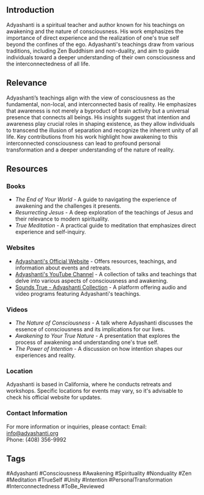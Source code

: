 ## Introduction
Adyashanti is a spiritual teacher and author known for his teachings on awakening and the nature of consciousness. His work emphasizes the importance of direct experience and the realization of one's true self beyond the confines of the ego. Adyashanti's teachings draw from various traditions, including Zen Buddhism and non-duality, and aim to guide individuals toward a deeper understanding of their own consciousness and the interconnectedness of all life.

## Relevance
Adyashanti’s teachings align with the view of consciousness as the fundamental, non-local, and interconnected basis of reality. He emphasizes that awareness is not merely a byproduct of brain activity but a universal presence that connects all beings. His insights suggest that intention and awareness play crucial roles in shaping existence, as they allow individuals to transcend the illusion of separation and recognize the inherent unity of all life. Key contributions from his work highlight how awakening to this interconnected consciousness can lead to profound personal transformation and a deeper understanding of the nature of reality.

## Resources

### Books
- *The End of Your World* - A guide to navigating the experience of awakening and the challenges it presents.
- *Resurrecting Jesus* - A deep exploration of the teachings of Jesus and their relevance to modern spirituality.
- *True Meditation* - A practical guide to meditation that emphasizes direct experience and self-inquiry.

### Websites
- [Adyashanti's Official Website](https://www.adyashanti.org) - Offers resources, teachings, and information about events and retreats.
- [Adyashanti's YouTube Channel](https://www.youtube.com/user/Adyashanti) - A collection of talks and teachings that delve into various aspects of consciousness and awakening.
- [Sounds True - Adyashanti Collection](https://www.soundstrue.com/products/adyashanti) - A platform offering audio and video programs featuring Adyashanti's teachings.

### Videos
- *The Nature of Consciousness* - A talk where Adyashanti discusses the essence of consciousness and its implications for our lives.
- *Awakening to Your True Nature* - A presentation that explores the process of awakening and understanding one's true self.
- *The Power of Intention* - A discussion on how intention shapes our experiences and reality.

### Location
Adyashanti is based in California, where he conducts retreats and workshops. Specific locations for events may vary, so it's advisable to check his official website for updates.

### Contact Information
For more information or inquiries, please contact:
Email: info@adyashanti.org  
Phone: (408) 356-9992

## Tags
#Adyashanti #Consciousness #Awakening #Spirituality #Nonduality #Zen #Meditation #TrueSelf #Unity #Intention #PersonalTransformation #Interconnectedness #ToBe_Reviewed
